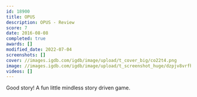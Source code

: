 ```yaml
---
id: 18900
title: OPUS
description: OPUS - Review
score: 7
date: 2016-08-08
completed: true
awards: []
modified_date: 2022-07-04
screenshots: []
cover: //images.igdb.com/igdb/image/upload/t_cover_big/co22t4.png
image: //images.igdb.com/igdb/image/upload/t_screenshot_huge/dzpjv8vrfheuiiuxoayo.jpg
videos: []
---
```

Good story! A fun little mindless story driven game.